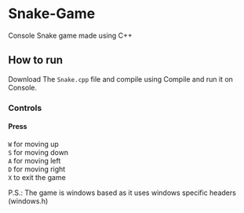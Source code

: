 # Snake-Game
Console Snake game made using C++
## How to run
Download The <code>Snake.cpp</code> file and compile using
Compile and run it on Console.
### Controls
#### Press
<code>W</code> for moving up<br>
<code>S</code> for moving down<br>
<code>A</code> for moving left<br>
<code>D</code> for moving right<br>
<code>X</code> to exit the game<br>


P.S.: The game is windows based as it uses windows specific headers (windows.h)
